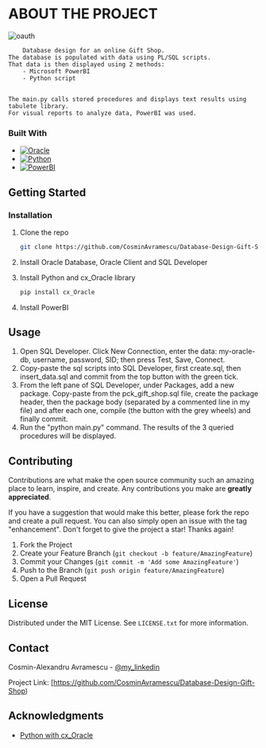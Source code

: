<!-- ABOUT THE PROJECT -->
# ABOUT THE PROJECT
![oauth](https://i.imgur.com/wBDVjf7.png)


        Database design for an online Gift Shop. 
    The database is populated with data using PL/SQL scripts.
    That data is then displayed using 2 methods:
        - Microsoft PowerBI
        - Python script
    

    The main.py calls stored procedures and displays text results using tabulete library. 
    For visual reports to analyze data, PowerBI was used.


### Built With
* [![Oracle][Oracle]][Oracle-url]
* [![Python][Python]][Python-url]
* [![PowerBI][PowerBI]][PowerBI-url]


<!-- GETTING STARTED -->
## Getting Started

### Installation

1. Clone the repo
   ```sh
   git clone https://github.com/CosminAvramescu/Database-Design-Gift-Shop.git
   ```

2. Install Oracle Database, Oracle Client and SQL Developer

3. Install Python and cx_Oracle library
   ```sh
   pip install cx_Oracle
   ```
 
4. Install PowerBI


<!-- USAGE EXAMPLES -->
## Usage

1. Open SQL Developer. Click New Connection, enter the data:
	    my-oracle-db, username, password, SID; then press Test, Save, Connect.
2. Copy-paste the sql scripts into SQL Developer, first create.sql, then insert_data.sql and commit 
    from the top button with the green tick.
3. From the left pane of SQL Developer, under Packages, add a new package. Copy-paste from the 
    pck_gift_shop.sql file, create the package header, then the package body (separated by a 
    commented line in my file) and after each one, compile (the button with the grey wheels) and finally commit.
4. Run the "python main.py" command. The results of the 3 queried procedures will be displayed.


<!-- CONTRIBUTING -->
## Contributing

Contributions are what make the open source community such an amazing place to learn, inspire, and create. Any contributions you make are **greatly appreciated**.

If you have a suggestion that would make this better, please fork the repo and create a pull request. You can also simply open an issue with the tag "enhancement".
Don't forget to give the project a star! Thanks again!

1. Fork the Project
2. Create your Feature Branch (`git checkout -b feature/AmazingFeature`)
3. Commit your Changes (`git commit -m 'Add some AmazingFeature'`)
4. Push to the Branch (`git push origin feature/AmazingFeature`)
5. Open a Pull Request


<!-- LICENSE -->
## License

Distributed under the MIT License. See `LICENSE.txt` for more information.



<!-- CONTACT -->
## Contact

Cosmin-Alexandru Avramescu - [@my_linkedin](https://www.linkedin.com/in/cosmin-avramescu/)

Project Link: [https://github.com/CosminAvramescu/Database-Design-Gift-Shop)


<!-- ACKNOWLEDGMENTS -->
## Acknowledgments

* [Python with cx_Oracle](https://oracle.github.io/python-cx_Oracle/samples/tutorial/Python-and-Oracle-Database-Scripting-for-the-Future.html)



<!-- MARKDOWN LINKS & IMAGES -->
<!-- https://www.markdownguide.org/basic-syntax/#reference-style-links -->
[license-shield]: https://img.shields.io/github/license/othneildrew/Best-README-Template.svg?style=for-the-badge
[license-url]: https://github.com/othneildrew/Best-README-Template/blob/master/LICENSE.txt
[linkedin-shield]: https://img.shields.io/badge/-LinkedIn-black.svg?style=for-the-badge&logo=linkedin&colorB=555
[linkedin-url]: https://linkedin.com/in/othneildrew
[product-screenshot]: images/screenshot.png
[Oracle]: https://img.shields.io/badge/Oracle-F80000?style=for-the-badge&logo=oracle&logoColor=white
[Oracle-url]: https://docs.oracle.com/en/database/oracle/oracle-database/19/lnpls/index.html#Oracle%C2%AE-Database
[Python]: https://img.shields.io/badge/python-3670A0?style=for-the-badge&logo=python&logoColor=ffdd54
[Python-url]: https://docs.python.org/3.10/
[PowerBI]: https://img.shields.io/badge/power_bi-F2C811?style=for-the-badge&logo=powerbi&logoColor=black
[PowerBI-url]: https://learn.microsoft.com/en-us/power-bi/

